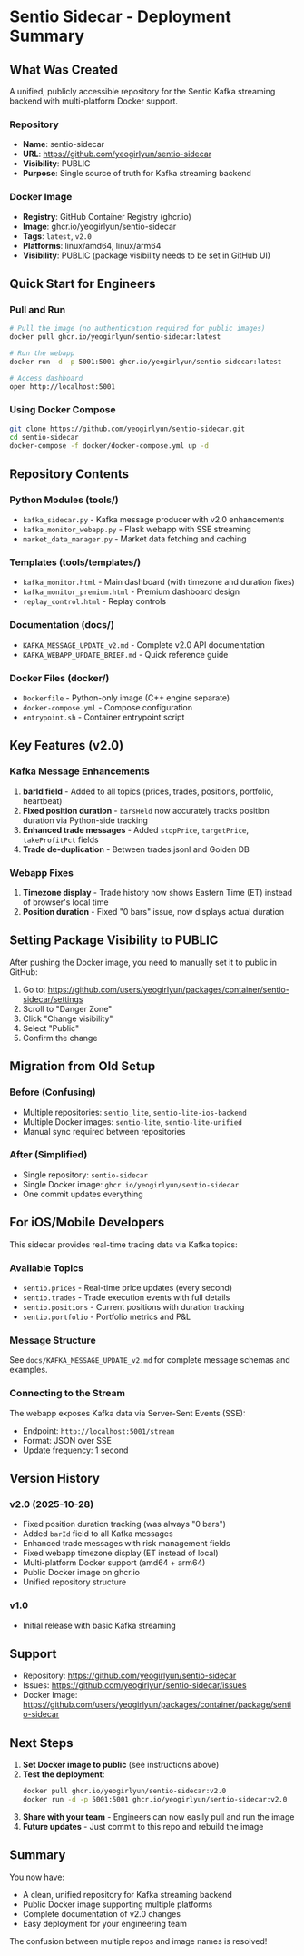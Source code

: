 # Sentio Sidecar - Deployment Summary

## What Was Created

A unified, publicly accessible repository for the Sentio Kafka streaming backend with multi-platform Docker support.

### Repository
- **Name**: sentio-sidecar
- **URL**: https://github.com/yeogirlyun/sentio-sidecar
- **Visibility**: PUBLIC
- **Purpose**: Single source of truth for Kafka streaming backend

### Docker Image
- **Registry**: GitHub Container Registry (ghcr.io)
- **Image**: ghcr.io/yeogirlyun/sentio-sidecar
- **Tags**: `latest`, `v2.0`
- **Platforms**: linux/amd64, linux/arm64
- **Visibility**: PUBLIC (package visibility needs to be set in GitHub UI)

## Quick Start for Engineers

### Pull and Run
```bash
# Pull the image (no authentication required for public images)
docker pull ghcr.io/yeogirlyun/sentio-sidecar:latest

# Run the webapp
docker run -d -p 5001:5001 ghcr.io/yeogirlyun/sentio-sidecar:latest

# Access dashboard
open http://localhost:5001
```

### Using Docker Compose
```bash
git clone https://github.com/yeogirlyun/sentio-sidecar.git
cd sentio-sidecar
docker-compose -f docker/docker-compose.yml up -d
```

## Repository Contents

### Python Modules (tools/)
- `kafka_sidecar.py` - Kafka message producer with v2.0 enhancements
- `kafka_monitor_webapp.py` - Flask webapp with SSE streaming
- `market_data_manager.py` - Market data fetching and caching

### Templates (tools/templates/)
- `kafka_monitor.html` - Main dashboard (with timezone and duration fixes)
- `kafka_monitor_premium.html` - Premium dashboard design
- `replay_control.html` - Replay controls

### Documentation (docs/)
- `KAFKA_MESSAGE_UPDATE_v2.md` - Complete v2.0 API documentation
- `KAFKA_WEBAPP_UPDATE_BRIEF.md` - Quick reference guide

### Docker Files (docker/)
- `Dockerfile` - Python-only image (C++ engine separate)
- `docker-compose.yml` - Compose configuration
- `entrypoint.sh` - Container entrypoint script

## Key Features (v2.0)

### Kafka Message Enhancements
1. **barId field** - Added to all topics (prices, trades, positions, portfolio, heartbeat)
2. **Fixed position duration** - `barsHeld` now accurately tracks position duration via Python-side tracking
3. **Enhanced trade messages** - Added `stopPrice`, `targetPrice`, `takeProfitPct` fields
4. **Trade de-duplication** - Between trades.jsonl and Golden DB

### Webapp Fixes
1. **Timezone display** - Trade history now shows Eastern Time (ET) instead of browser's local time
2. **Position duration** - Fixed "0 bars" issue, now displays actual duration

## Setting Package Visibility to PUBLIC

After pushing the Docker image, you need to manually set it to public in GitHub:

1. Go to: https://github.com/users/yeogirlyun/packages/container/sentio-sidecar/settings
2. Scroll to "Danger Zone"
3. Click "Change visibility"
4. Select "Public"
5. Confirm the change

## Migration from Old Setup

### Before (Confusing)
- Multiple repositories: `sentio_lite`, `sentio-lite-ios-backend`
- Multiple Docker images: `sentio-lite`, `sentio-lite-unified`
- Manual sync required between repositories

### After (Simplified)
- Single repository: `sentio-sidecar`
- Single Docker image: `ghcr.io/yeogirlyun/sentio-sidecar`
- One commit updates everything

## For iOS/Mobile Developers

This sidecar provides real-time trading data via Kafka topics:

### Available Topics
- `sentio.prices` - Real-time price updates (every second)
- `sentio.trades` - Trade execution events with full details
- `sentio.positions` - Current positions with duration tracking
- `sentio.portfolio` - Portfolio metrics and P&L

### Message Structure
See `docs/KAFKA_MESSAGE_UPDATE_v2.md` for complete message schemas and examples.

### Connecting to the Stream
The webapp exposes Kafka data via Server-Sent Events (SSE):
- Endpoint: `http://localhost:5001/stream`
- Format: JSON over SSE
- Update frequency: 1 second

## Version History

### v2.0 (2025-10-28)
- Fixed position duration tracking (was always "0 bars")
- Added `barId` field to all Kafka messages
- Enhanced trade messages with risk management fields
- Fixed webapp timezone display (ET instead of local)
- Multi-platform Docker support (amd64 + arm64)
- Public Docker image on ghcr.io
- Unified repository structure

### v1.0
- Initial release with basic Kafka streaming

## Support

- Repository: https://github.com/yeogirlyun/sentio-sidecar
- Issues: https://github.com/yeogirlyun/sentio-sidecar/issues
- Docker Image: https://github.com/users/yeogirlyun/packages/container/package/sentio-sidecar

## Next Steps

1. **Set Docker image to public** (see instructions above)
2. **Test the deployment**:
   ```bash
   docker pull ghcr.io/yeogirlyun/sentio-sidecar:v2.0
   docker run -d -p 5001:5001 ghcr.io/yeogirlyun/sentio-sidecar:v2.0
   ```
3. **Share with your team** - Engineers can now easily pull and run the image
4. **Future updates** - Just commit to this repo and rebuild the image

## Summary

You now have:
- A clean, unified repository for Kafka streaming backend
- Public Docker image supporting multiple platforms
- Complete documentation of v2.0 changes
- Easy deployment for your engineering team

The confusion between multiple repos and image names is resolved!
